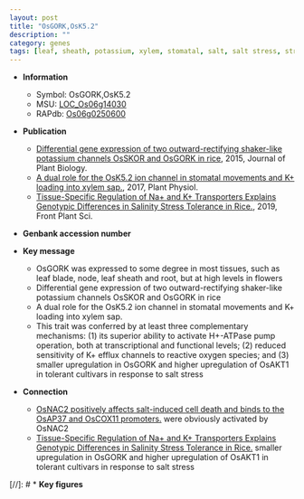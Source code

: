 ```yaml
---
layout: post
title: "OsGORK,OsK5.2"
description: ""
category: genes
tags: [leaf, sheath, potassium, xylem, stomatal, salt, salt stress, stress, reactive oxygen species]
---
```


* **Information**  
    + Symbol: OsGORK,OsK5.2  
    + MSU: [LOC_Os06g14030](http://rice.plantbiology.msu.edu/cgi-bin/ORF_infopage.cgi?orf=LOC_Os06g14030)  
    + RAPdb: [Os06g0250600](http://rapdb.dna.affrc.go.jp/viewer/gbrowse_details/irgsp1?name=Os06g0250600)  

* **Publication**  
    + [Differential gene expression of two outward-rectifying shaker-like potassium channels OsSKOR and OsGORK in rice](http://www.ncbi.nlm.nih.gov/pubmed?term=Differential+gene+expression+of+two+outward-rectifying+shaker-like+potassium+channels+OsSKOR+and+OsGORK+in+rice%5BTitle%5D), 2015, Journal of Plant Biology.
    + [A dual role for the OsK5.2 ion channel in stomatal movements and K+ loading into xylem sap.](http://www.ncbi.nlm.nih.gov/pubmed?term=A+dual+role+for+the+OsK5.2+ion+channel+in+stomatal+movements+and+K++loading+into+xylem+sap.%5BTitle%5D), 2017, Plant Physiol.
    + [Tissue-Specific Regulation of Na+ and K+ Transporters Explains Genotypic Differences in Salinity Stress Tolerance in Rice.](http://www.ncbi.nlm.nih.gov/pubmed?term=Tissue-Specific+Regulation+of+Na++and+K++Transporters+Explains+Genotypic+Differences+in+Salinity+Stress+Tolerance+in+Rice.%5BTitle%5D), 2019, Front Plant Sci.

* **Genbank accession number**  

* **Key message**  
    + OsGORK was expressed to some degree in most tissues, such as leaf blade, node, leaf sheath and root, but at high levels in flowers
    + Differential gene expression of two outward-rectifying shaker-like potassium channels OsSKOR and OsGORK in rice
    + A dual role for the OsK5.2 ion channel in stomatal movements and K+ loading into xylem sap.
    + This trait was conferred by at least three complementary mechanisms: (1) its superior ability to activate H+-ATPase pump operation, both at transcriptional and functional levels; (2) reduced sensitivity of K+ efflux channels to reactive oxygen species; and (3) smaller upregulation in OsGORK and higher upregulation of OsAKT1 in tolerant cultivars in response to salt stress

* **Connection**  
    + [OsNAC2 positively affects salt-induced cell death and binds to the OsAP37 and OsCOX11 promoters.](OsGORK+and+OsSKOR) were obviously activated by OsNAC2
    + [Tissue-Specific Regulation of Na+ and K+ Transporters Explains Genotypic Differences in Salinity Stress Tolerance in Rice.](3) smaller upregulation in OsGORK and higher upregulation of OsAKT1 in tolerant cultivars in response to salt stress

[//]: # * **Key figures**  


